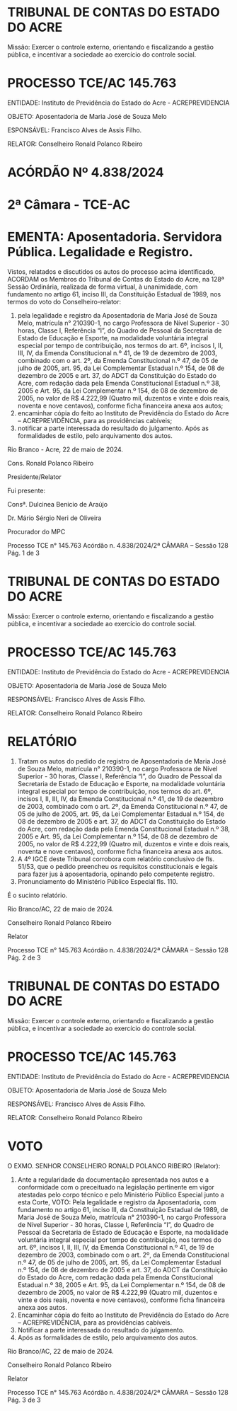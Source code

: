 # TRIBUNAL DE CONTAS DO ESTADO DO ACRE

Missão: Exercer o controle externo, orientando e fiscalizando a gestão pública, e incentivar a sociedade ao exercício do controle social.

# PROCESSO TCE/AC 145.763

ENTIDADE: Instituto de Previdência do Estado do Acre - ACREPREVIDENCIA

OBJETO: Aposentadoria de Maria José de Souza Melo

ESPONSÁVEL: Francisco Alves de Assis Filho.

RELATOR: Conselheiro Ronald Polanco Ribeiro

# ACÓRDÃO Nº 4.838/2024

# 2ª Câmara - TCE-AC

# EMENTA: Aposentadoria. Servidora Pública. Legalidade e Registro.

Vistos, relatados e discutidos os autos do processo acima identificado, ACORDAM os Membros do Tribunal de Contas do Estado do Acre, na 128ª Sessão Ordinária, realizada de forma virtual, à unanimidade, com fundamento no artigo 61, inciso III, da Constituição Estadual de 1989, nos termos do voto do Conselheiro-relator:

1. pela legalidade e registro da Aposentadoria de Maria José de Souza Melo, matrícula n° 210390-1, no cargo Professora de Nível Superior - 30 horas, Classe I, Referência “I”, do Quadro de Pessoal da Secretaria de Estado de Educação e Esporte, na modalidade voluntária integral especial por tempo de contribuição, nos termos do art. 6º, incisos I, II, III, IV, da Emenda Constitucional n.º 41, de 19 de dezembro de 2003, combinado com o art. 2º, da Emenda Constitucional n.º 47, de 05 de julho de 2005, art. 95, da Lei Complementar Estadual n.º 154, de 08 de dezembro de 2005 e art. 37, do ADCT da Constituição do Estado do Acre, com redação dada pela Emenda Constitucional Estadual n.º 38, 2005 e Art. 95, da Lei Complementar n.º 154, de 08 de dezembro de 2005, no valor de R$ 4.222,99 (Quatro mil, duzentos e vinte e dois reais, noventa e nove centavos), conforme ficha financeira anexa aos autos;
2. encaminhar cópia do feito ao Instituto de Previdência do Estado do Acre – ACREPREVIDÊNCIA, para as providências cabíveis;
3. notificar a parte interessada do resultado do julgamento. Após as formalidades de estilo, pelo arquivamento dos autos.

Rio Branco - Acre, 22 de maio de 2024.

Cons. Ronald Polanco Ribeiro

Presidente/Relator

Fui presente:

Consª. Dulcinea Benicio de Araújo

Dr. Mário Sérgio Neri de Oliveira

Procurador do MPC

Processo TCE n° 145.763 Acórdão n. 4.838/2024/2ª CÂMARA – Sessão 128 Pág. 1 de 3

# TRIBUNAL DE CONTAS DO ESTADO DO ACRE

Missão: Exercer o controle externo, orientando e fiscalizando a gestão pública, e incentivar a sociedade ao exercício do controle social.

# PROCESSO TCE/AC 145.763

ENTIDADE: Instituto de Previdência do Estado do Acre - ACREPREVIDENCIA

OBJETO: Aposentadoria de Maria José de Souza Melo

RESPONSÁVEL: Francisco Alves de Assis Filho.

RELATOR: Conselheiro Ronald Polanco Ribeiro

# RELATÓRIO

1. Tratam os autos do pedido de registro de Aposentadoria de Maria José de Souza Melo, matrícula n° 210390-1, no cargo Professora de Nível Superior - 30 horas, Classe I, Referência “I”, do Quadro de Pessoal da Secretaria de Estado de Educação e Esporte, na modalidade voluntária integral especial por tempo de contribuição, nos termos do art. 6º, incisos I, II, III, IV, da Emenda Constitucional n.º 41, de 19 de dezembro de 2003, combinado com o art. 2º, da Emenda Constitucional n.º 47, de 05 de julho de 2005, art. 95, da Lei Complementar Estadual n.º 154, de 08 de dezembro de 2005 e art. 37, do ADCT da Constituição do Estado do Acre, com redação dada pela Emenda Constitucional Estadual n.º 38, 2005 e Art. 95, da Lei Complementar n.º 154, de 08 de dezembro de 2005, no valor de R$ 4.222,99 (Quatro mil, duzentos e vinte e dois reais, noventa e nove centavos), conforme ficha financeira anexa aos autos.
2. A 4º IGCE deste Tribunal corrobora com relatório conclusivo de fls. 51/53, que o pedido preencheu os requisitos constitucionais e legais para fazer jus à aposentadoria, opinando pelo competente registro.
3. Pronunciamento do Ministério Público Especial fls. 110.

É o sucinto relatório.

Rio Branco/AC, 22 de maio de 2024.

Conselheiro Ronald Polanco Ribeiro

Relator

Processo TCE n° 145.763 Acórdão n. 4.838/2024/2ª CÂMARA – Sessão 128 Pág. 2 de 3

# TRIBUNAL DE CONTAS DO ESTADO DO ACRE

Missão: Exercer o controle externo, orientando e fiscalizando a gestão pública, e incentivar a sociedade ao exercício do controle social.

# PROCESSO TCE/AC 145.763

ENTIDADE: Instituto de Previdência do Estado do Acre - ACREPREVIDENCIA

OBJETO: Aposentadoria de Maria José de Souza Melo

RESPONSÁVEL: Francisco Alves de Assis Filho.

RELATOR: Conselheiro Ronald Polanco Ribeiro

# VOTO

O EXMO. SENHOR CONSELHEIRO RONALD POLANCO RIBEIRO (Relator):

1. Ante a regularidade da documentação apresentada nos autos e a conformidade com o preceituado na legislação pertinente em vigor atestadas pelo corpo técnico e pelo Ministério Público Especial junto a esta Corte, VOTO:
Pela legalidade e registro da Aposentadoria, com fundamento no artigo 61, inciso III, da Constituição Estadual de 1989, de Maria José de Souza Melo, matrícula n° 210390-1, no cargo Professora de Nível Superior - 30 horas, Classe I, Referência “I”, do Quadro de Pessoal da Secretaria de Estado de Educação e Esporte, na modalidade voluntária integral especial por tempo de contribuição, nos termos do art. 6º, incisos I, II, III, IV, da Emenda Constitucional n.º 41, de 19 de dezembro de 2003, combinado com o art. 2º, da Emenda Constitucional n.º 47, de 05 de julho de 2005, art. 95, da Lei Complementar Estadual n.º 154, de 08 de dezembro de 2005 e art. 37, do ADCT da Constituição do Estado do Acre, com redação dada pela Emenda Constitucional Estadual n.º 38, 2005 e Art. 95, da Lei Complementar n.º 154, de 08 de dezembro de 2005, no valor de R$ 4.222,99 (Quatro mil, duzentos e vinte e dois reais, noventa e nove centavos), conforme ficha financeira anexa aos autos.
2. Encaminhar cópia do feito ao Instituto de Previdência do Estado do Acre – ACREPREVIDÊNCIA, para as providências cabíveis.
3. Notificar a parte interessada do resultado do julgamento.
4. Após as formalidades de estilo, pelo arquivamento dos autos.

Rio Branco/AC, 22 de maio de 2024.

Conselheiro Ronald Polanco Ribeiro

Relator

Processo TCE n° 145.763 Acórdão n. 4.838/2024/2ª CÂMARA – Sessão 128 Pág. 3 de 3

